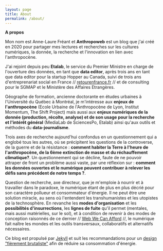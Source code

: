 ```yaml
---
layout: page
title: About
permalink: /about/
---
```


**A propos**

Mon nom est Anne-Laure Fréant et **Anthropoweb** est un blog que j'ai créé en 2020 pour partager mes lectures et recherches sur les cultures numériques, la donnée, la recherche et l'innovation en lien avec l'anthropocène. 

J'ai rejoint depuis peu **Etalab**, le service du Premier Ministre en charge de l'ouverture des données, en tant que **data editor**, après trois ans en tant que data editor pour la startup Hopper au Canada, suivi de trois ans d'entreprenariat social en France // [retourenfrance.fr](http://retourenfrance.fr) // et de consulting pour le SGMAP et le Ministère des Affaires Etrangères.

Géographe de formation, ancienne doctorante en études urbaines à l'Université du Québec à Montréal, je m'intéresse aux **enjeux de l'anthropocène** (Ecole Urbaine de l'Anthropocène de Lyon, Institut Momentum, The Shift Project) mais aussi aux **enjeux numériques de la donnée (production, récolte, analyse) et de son usage pour la recherche et l'intérêt général** (MediaLab de SciencesPo, Etalab) ainsi qu'aux outils et méthodes du **data-journalisme**.

Trois axes de recherche aujourd'hui confondus en un questionnement qui a englobé tous les autres, où se précipitent les questions de la controverse, de la guerre et de la résistance : **comment habiter la Terre à l'heure de l'anthropocène, de la 6ème extinction de masse et du réchauffement climatique?**. Un questionnement qui se décline, faute de ne pouvoir attraper de front un problème aussi vaste, par une réflexion sur : **comment les données ouvertes et le numérique peuvent contribuer à relever les défis sans précédent de notre temps ?**. 

Question de recherche, axe directeur, que je m'emploie à nourrir et à travailler dans le paradoxe, le numérique étant de plus en plus décrié pour son caractère pollueur et consommateur d'énergie. Il ne peut être une solution miracle, au sens où l'entendent les transhumanistes et les utopistes de la technosphère. En revanche les **modes d'organisation** et les **possibilités d'insurrections**, les **lignes de fuite** qu'il permet (mentales, mais aussi matérielles, sur le sol), et à condition de revenir à des modes de conception raisonnés de ce dernier // [Web We Can Afford](https://www.w3.org/community/wwca/) //, le numérique fait naître les mondes et les outils transversaux, collaboratifs et alternatifs nécessaires.



Ce blog est propulsé par [Jekyll](https://jekyllrb.com/) et suit les recommandations pour un [design "fièrement brutaliste"](https://brutalist-web.design/) afin de réduire sa consommation d'énergie.
